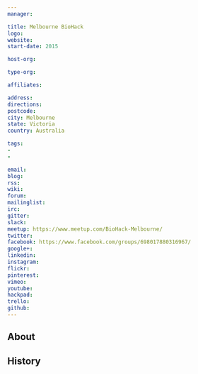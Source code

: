 ```yaml
---
manager:

title: Melbourne BioHack
logo:
website:
start-date: 2015

host-org:

type-org:

affiliates:

address:
directions:
postcode:
city: Melbourne
state: Victoria
country: Australia

tags:
-
-

email:
blog:
rss:
wiki:
forum:
mailinglist:
irc:
gitter:
slack:
meetup: https://www.meetup.com/BioHack-Melbourne/
twitter:
facebook: https://www.facebook.com/groups/698017880316967/
google+:
linkedin:
instagram:
flickr:
pinterest:
vimeo:
youtube:
hackpad:
trello:
github:
---
```


## About

## History
